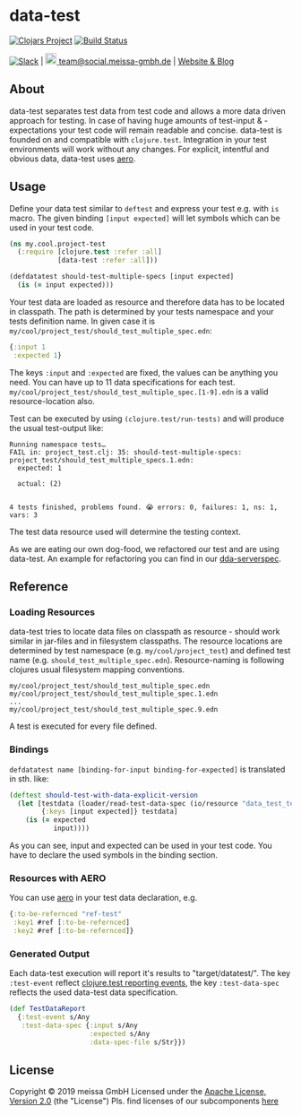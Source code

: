 # data-test
[![Clojars Project](https://img.shields.io/clojars/v/dda/data-test.svg)](https://clojars.org/dda/data-test)
[![Build Status](https://travis-ci.org/DomainDrivenArchitecture/data-test.svg?branch=master)](https://travis-ci.org/DomainDrivenArchitecture/data-test)

[![Slack](https://img.shields.io/badge/chat-clojurians-green.svg?style=flat)](https://clojurians.slack.com/messages/#dda-pallet/) | [<img src="https://meissa-gmbh.de/img/community/Mastodon_Logotype.svg" width=20 alt="team@social.meissa-gmbh.de"> team@social.meissa-gmbh.de](https://social.meissa-gmbh.de/@team) | [Website & Blog](https://domaindrivenarchitecture.org)

## About

data-test separates test data from test code and allows a more data driven approach for testing. In case of having huge amounts of test-input & -expectations your test code will remain readable and concise. data-test is founded on and compatible with `clojure.test`. Integration in your test environments will work without any changes. For explicit, intentful and obvious data, data-test uses [aero](https://github.com/juxt/aero).

## Usage

Define your data test similar to `deftest` and express your test e.g. with `is` macro. The given binding `[input expected]` will let symbols which can be used in your test code.

```clojure
(ns my.cool.project-test
  (:require [clojure.test :refer :all]
            [data-test :refer :all]))

(defdatatest should-test-multiple-specs [input expected]
  (is (= input expected)))
```

Your test data are loaded as resource and therefore data has to be located in classpath. The path is determined by your tests namespace and your tests definition name. In given case it is `my/cool/project_test/should_test_multiple_spec.edn`:

```clojure
{:input 1
 :expected 1}
```

The keys `:input` and `:expected` are fixed, the values can be anything you need. You can have up to 11 data specifications for each test. `my/cool/project_test/should_test_multiple_spec.[1-9].edn` is a valid resource-location also.

Test can be executed by using `(clojure.test/run-tests)` and will produce the usual test-output like:

```console
Running namespace tests…
FAIL in: project_test.clj: 35: should-test-multiple-specs: project_test/should_test_multiple_specs.1.edn:
  expected: 1

  actual: (2)


4 tests finished, problems found. 😭 errors: 0, failures: 1, ns: 1, vars: 3
```

The test data resource used will determine the testing context.

As we are eating our own dog-food, we refactored our test and are using data-test. An example for refactoring you can find in our [dda-serverspec](https://github.com/DomainDrivenArchitecture/dda-serverspec-crate/commit/43abadbdb96afde6b1dc85834e465ee61eb464d2).

## Reference

### Loading Resources

data-test tries to locate data files on classpath as resource - should work similar in jar-files and in filesystem classpaths. The resource locations are determined by test namespace (e.g. `my/cool/project_test`) and defined test name (e.g. `should_test_multiple_spec.edn`). Resource-naming is following clojures usual filesystem mapping conventions.


```console
my/cool/project_test/should_test_multiple_spec.edn
my/cool/project_test/should_test_multiple_spec.1.edn
...
my/cool/project_test/should_test_multiple_spec.9.edn
```

A test is executed for every file defined.

### Bindings

`defdatatest name [binding-for-input binding-for-expected]` is translated in sth. like:

```clojure
(deftest should-test-with-data-explicit-version
  (let [testdata (loader/read-test-data-spec (io/resource "data_test_test/should_test_with_data_explicit_version.edn"))
        {:keys [input expected]} testdata]
    (is (= expected
           input))))
```

As you can see, input and expected can be used in your test code. You have to declare the used symbols in the binding section.

### Resources with AERO

You can use [aero](https://github.com/juxt/aero) in your test data declaration, e.g.

```clojure
{:to-be-refernced "ref-test"
 :key1 #ref [:to-be-refernced]
 :key2 #ref [:to-be-refernced]}
```

### Generated Output

Each data-test execution will report it's results to "target/datatest/". The key `:test-event` reflect [clojure.test reporting events](https://github.com/clojure/clojure/blob/8c402a8c9695a4eddc07cbbe0d95d44e1372f0bf/src/clj/clojure/test.clj#L214), the key `:test-data-spec` reflects the used data-test data specification.

```clojure
(def TestDataReport
  {:test-event s/Any
   :test-data-spec {:input s/Any
                    :expected s/Any
                    :data-spec-file s/Str}})
```

## License

Copyright © 2019 meissa GmbH
Licensed under the [Apache License, Version 2.0](LICENSE) (the "License")
Pls. find licenses of our subcomponents [here](doc/SUBCOMPONENT_LICENSE)

